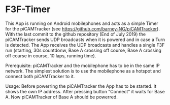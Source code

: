 # F3F-Timer
This App is running on Android mobilephones and acts as a simple Timer for the piCAMTracker (see https://github.com/barney-NG/piCAMTracker).
With the last commit to the github repository (End of July 2019) the piCAMTracker sends UDP broadcasts when it is powered and in case a Turn is detected.
The App receives the UDP broadcasts and handles a single F3F run (starting, 30s countdonw, Base A crossing off course, Base A crossing off course in course, 10 laps, running time).

Prerequisite:
piCAMTracker and the mobilephone has to be in the same IP network.
The simplest solution is to use the mobilephone as a hotspot and connect both piCAMTracker to it.

Usage:
Before powerring the piCAMTracker the App has to be started.
It shows the own IP address.
After pressing button "Connect" it waits for Base A.
Now piCAMTracker of Base A should be powerred. 
